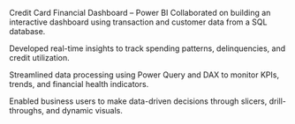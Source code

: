  Credit Card Financial Dashboard – Power BI
Collaborated on building an interactive dashboard using transaction and customer data from a SQL database.

Developed real-time insights to track spending patterns, delinquencies, and credit utilization.

Streamlined data processing using Power Query and DAX to monitor KPIs, trends, and financial health indicators.

Enabled business users to make data-driven decisions through slicers, drill-throughs, and dynamic visuals.
